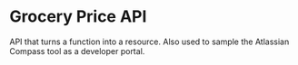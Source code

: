 # Grocery Price API

API that turns a function into a resource. Also used to sample the Atlassian Compass tool as a developer portal.
